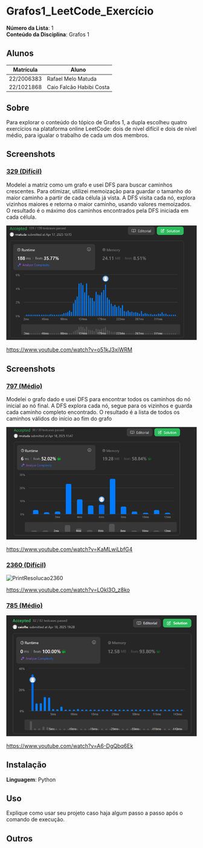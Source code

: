 
 # Grafos1_LeetCode_Exercício

**Número da Lista**: 1<br>
**Conteúdo da Disciplina**: Grafos 1 <br>

## Alunos
|Matrícula | Aluno |
| -- | -- |
| 22/2006383  | Rafael Melo Matuda |
| 22/1021868  | Caio Falcão Habibi Costa |

## Sobre 
Para explorar o conteúdo do tópico de Grafos 1, a dupla escolheu quatro exercícios na plataforma online LeetCode: dois de nível difícil e dois de nível médio, para igualar o trabalho de cada um dos membros. 

## Screenshots
### [329 (Difícil)](https://leetcode.com/problems/longest-increasing-path-in-a-matrix)
Modelei a matriz como um grafo e usei DFS para buscar caminhos crescentes. Para otimizar, utilizei memoização para guardar o tamanho do maior caminho a partir de cada célula já vista. A DFS visita cada nó, explora vizinhos maiores e retorna o maior caminho, usando valores memoizados. O resultado é o máximo dos caminhos encontrados pela DFS iniciada em cada célula.

![PrintResolucao329](/assets/329img.png)<br>

https://www.youtube.com/watch?v=o51kJ3xiWRM

## Screenshots
### [797 (Médio)](https://leetcode.com/problems/all-paths-from-source-to-target)
Modelei o grafo dado e usei DFS para encontrar todos os caminhos do nó inicial ao nó final. A DFS explora cada nó, segue para os vizinhos e guarda cada caminho completo encontrado. O resultado é a lista de todos os caminhos válidos do início ao fim do grafo

![PrintResolucao797](/assets/797img.png)<br>

https://www.youtube.com/watch?v=KaMLwiLbfG4

### [2360 (Difícil)](https://leetcode.com/problems/longest-cycle-in-a-graph)

![PrintResolucao2360](/assets/2360img.png)<br>

https://www.youtube.com/watch?v=LOkl3O_z8ko

### [785 (Médio)](https://leetcode.com/problems/is-graph-bipartite)

![PrintResolucao2360](/assets/785img.png)<br>

https://www.youtube.com/watch?v=A6-DgQbq6Ek

## Instalação 
**Linguagem**: Python<br>


## Uso 
Explique como usar seu projeto caso haja algum passo a passo após o comando de execução.

## Outros 



